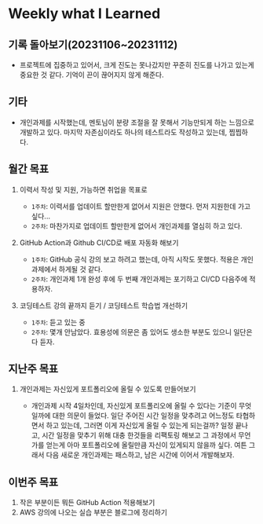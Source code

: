 # Weekly what I Learned

## 기록 돌아보기(20231106~20231112)

- 프로젝트에 집중하고 있어서, 크게 진도는 못나갔지만 꾸준히 진도를 나가고 있는게 중요한 것 같다. 기억이 끈이 끊어지지 않게 해준다.

## 기타

- 개인과제를 시작했는데, 멘토님이 분량 조절을 잘 못해서 기능만되게 하는 느낌으로 개발하고 있다. 마지막 자존심이라도 하나의 테스트라도 작성하고 있는데, 찝찝하다.

## 월간 목표

1. 이력서 작성 및 지원, 가능하면 취업을 목표로
  
   - `1주차`: 이력서를 업데이트 할만한게 없어서 지원은 안했다. 먼저 지원한데 가고싶다...
   - `2주차`: 마찬가지로 업데이트 할만한게 없어서 개인과제를 열심히 하고 있다.

2. GitHub Action과 Github CI/CD로 배포 자동화 해보기

   - `1주차`: GitHub 공식 강의 보고 하려고 했는데, 아직 시작도 못했다. 적용은 개인과제에서 하게될 것 같다.
   - `2주차`: 개인과제 1개 완성 후에 두 번째 개인과제는 포기하고 CI/CD 다음주에 적용하자.

3. 코딩테스트 강의 끝까지 듣기 / 코딩테스트 학습법 개선하기

   - `1주차`: 듣고 있는 중
   - `2주차`: 몇개 안남았다. 효용성에 의문은 좀 있어도 생소한 부분도 있으니 일단은 다 듣자.

## 지난주 목표

1. 개인과제는 자신있게 포트폴리오에 올릴 수 있도록 만들어보기

   - 개인과제 시작 4일차인데, 자신있게 포트폴리오에 올릴 수 있다는 기준이 무엇일까에 대한 의문이 들었다. 일단 주어진 시간 일정을 맞추려고 어느정도 타협하면서 하고 있는데, 그러면 이게 자신있게 올릴 수 있는게 되는걸까? 일정 끝나고, 시간 일정을 맞추기 위해 대충 한것들을 리팩토링 해보고 그 과정에서 무언가를 얻는게 아마 포트폴리오에 올릴만큼 자신이 있게되지 않을까 싶다. 여튼 그래서 다음 새로운 개인과제는 패스하고, 남은 시간에 이어서 개발해보자.

## 이번주 목표

1. 작은 부분이든 뭐든 GitHub Action 적용해보기
2. AWS 강의에 나오는 실습 부분은 블로그에 정리하기
